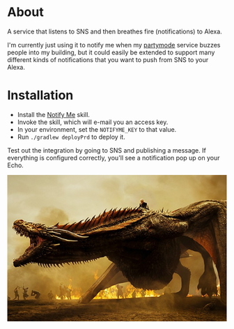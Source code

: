 # About

A service that listens to SNS and then breathes fire (notifications) to Alexa. 

I'm currently just using it to notify me when my
[partymode](https://github.com/davidmerrick/partymode) service buzzes people into my building,
but it could easily be extended to support many different kinds of notifications that you want to
push from SNS to your Alexa. 

# Installation

- Install the [Notify Me](https://www.amazon.com/Thomptronics-Notify-Me/dp/B07BB2FYFS) skill.
- Invoke the skill, which will e-mail you an access key.
- In your environment, set the `NOTIFYME_KEY` to that value.
- Run `./gradlew deployPrd` to deploy it.

Test out the integration by going to SNS and publishing a message. If 
everything is configured correctly, you'll see a notification pop up on your Echo.

![Drogon](img/drogon.jpg)


